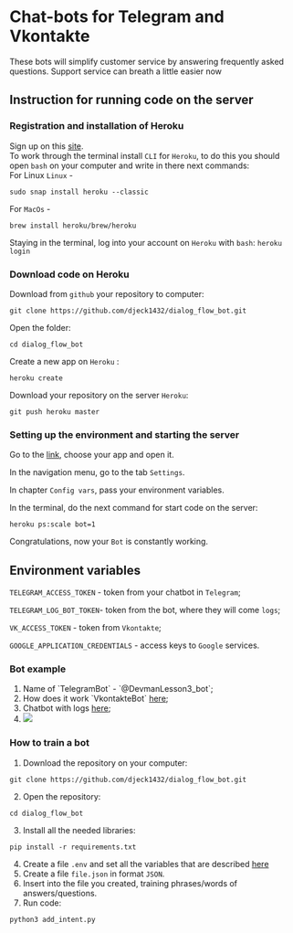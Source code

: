 # Chat-bots for Telegram and Vkontakte
 These bots will simplify customer service by answering frequently asked questions. 
 Support service can breath a little easier now

## Instruction for running code on the server

### Registration and installation of Heroku

Sign up on this  <a href='https://signup.heroku.com/dc'>site</a>.
<br>
To work through the terminal install `CLI` for `Heroku`, to do this you should open `bash` on your computer and write in there next commands: 
<br>
For Linux  `Linux` -
```
sudo snap install heroku --classic
```
For `MacOs` - 
```
brew install heroku/brew/heroku
```
Staying in the terminal, log into your account on `Heroku` with `bash`:
```heroku login```
<br>
### Download code on Heroku

Download from `github` your repository to computer:
```
git clone https://github.com/djeck1432/dialog_flow_bot.git
```
Open the folder:
```
cd dialog_flow_bot
```
Create a new app on `Heroku` :
```
heroku create
```
Download your repository on the server `Heroku`:
```
git push heroku master
```

### Setting up the environment and starting the server

Go to the <a href='https://dashboard.heroku.com/apps'>link</a>, choose your app and open it.

In the navigation menu, go to the tab `Settings`.

In chapter `Config vars`, pass your environment variables.

In the terminal, do the next command for start code on the server:

`heroku ps:scale bot=1`

Congratulations, now your `Bot` is constantly working.

<a name='env'></a>

## Environment variables  

`TELEGRAM_ACCESS_TOKEN` - token from your chatbot in `Telegram`;

`TELEGRAM_LOG_BOT_TOKEN`- token from the bot, where they will come `logs`;

`VK_ACCESS_TOKEN` - token from `Vkontakte`;

`GOOGLE_APPLICATION_CREDENTIALS` - access keys to `Google` services.


### Bot example
<ol>
 <li>Name of `TelegramBot` - `@DevmanLesson3_bot`;</li>
 <li>How does it work `VkontakteBot` <a href='https://vk.com/club190053871'>here</a>;</li>
 <li>Chatbot with logs <a href='https://t.me/devman_log_bot'>here</a>;</li>
 <li><img src='https://dvmn.org/filer/canonical/1569214094/323/'></img></li>
</ol>

### How to train a bot

1. Download the repository on your computer:
```
git clone https://github.com/djeck1432/dialog_flow_bot.git
```
2. Open the repository:
```
cd dialog_flow_bot
```
3. Install all the needed libraries:
```
pip install -r requirements.txt
```
4. Create a file `.env` and set all the variables that are described <a href='#env'>here</a><br>
5. Create a file `file.json` in format `JSON`.<br>
6. Insert into the file you created, training phrases/words of answers/questions.<br>
7. Run code:<br>
```
python3 add_intent.py
```

